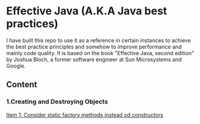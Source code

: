 # Effective Java (A.K.A Java best practices)

I have built this repo to use it as a reference in certain instances to achieve the best practice principles
and somehow to improve performance and mainly code quality. It is based on the book "Effective Java, second edition" by Joshua Bloch, 
a former software engineer at Sun Microsystems and Google. 

## Content

### **1.Creating and Destroying Objects**

[Item 1: Consider static factory methods instead od constructors](https://github.com/farruhx/java-best-practices/tree/master/src/item1)


 




